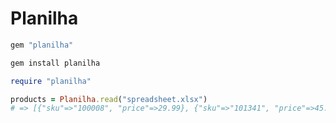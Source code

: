 # Planilha

```ruby
gem "planilha"
```

```bash
gem install planilha
```

```ruby
require "planilha"

products = Planilha.read("spreadsheet.xlsx")
# => [{"sku"=>"100008", "price"=>29.99}, {"sku"=>"101341", "price"=>45.5}]
```

